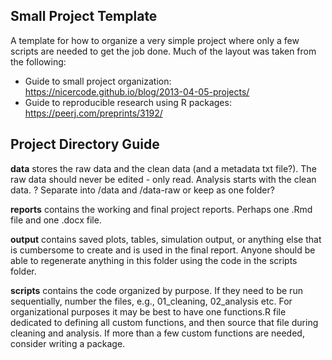 ## Small Project Template

A template for how to organize a very simple project where only a few scripts are needed to get the job done. Much of the layout was taken from the following:

* Guide to small project organization: https://nicercode.github.io/blog/2013-04-05-projects/
* Guide to reproducible research using R packages: https://peerj.com/preprints/3192/



## Project Directory Guide

__data__ stores the raw data and the clean data (and a metadata txt file?). The raw data should never be edited - only read. Analysis starts with the clean data. ? Separate into /data and /data-raw or keep as one folder?

__reports__ contains the working and final project reports. Perhaps one .Rmd file and one .docx file.

__output__ contains saved plots, tables, simulation output, or anything else that is cumbersome to create and is used in the final report. Anyone should be able to regenerate anything in this folder using the code in the scripts folder. 

__scripts__ contains the code organized by purpose. If they need to be run sequentially, number the files, e.g., 01_cleaning, 02_analysis etc. For organizational purposes it may be best to have one functions.R file dedicated to defining all custom functions, and then source that file during cleaning and analysis. If more than a few custom functions are needed, consider writing a package.

